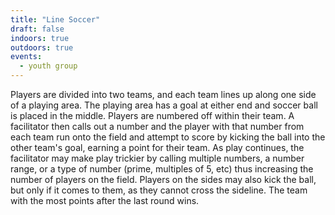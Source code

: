 ```yaml
---
title: "Line Soccer"
draft: false
indoors: true
outdoors: true
events:
  - youth group
---
```


Players are divided into two teams, and each team lines up along one side of a playing area. The playing area has a goal at either end and soccer ball is placed in the middle. Players are numbered off within their team. A facilitator then calls out a number and the player with that number from each team run onto the field and attempt to score by kicking the ball into the other team's goal, earning a point for their team. As play continues, the facilitator may make play trickier by calling multiple numbers, a number range, or a type of number (prime, multiples of 5, etc) thus increasing the number of players on the field. Players on the sides may also kick the ball, but only if it comes to them, as they cannot cross the sideline. The team with the most points after the last round wins.
